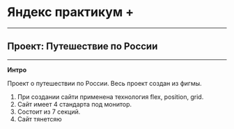 # Яндекс практикум +

---

## Проект: Путешествие по России

---

**Интро**

Проект о путешествии по России.
Весь проект создан из фигмы.

1. При создании сайти применена технология flex, position, grid.
2. Сайт имеет 4 стандарта под монитор.
3. Состоит из 7 секций.
4. Сайт тянетсяю
